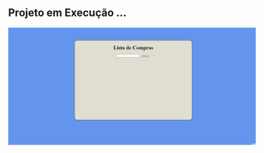 <h2>Projeto em Execução ...</h2>


![Alt Text](https://github.com/MaiaJrDev/ImagesForReadme/blob/main/img/imgLista.gif)
